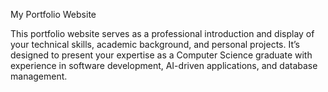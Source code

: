 My Portfolio Website

This portfolio website serves as a professional introduction and display of your technical skills, academic background, and personal projects. It’s designed to present your expertise as a Computer Science graduate with experience in software development, AI-driven applications, and database management.
